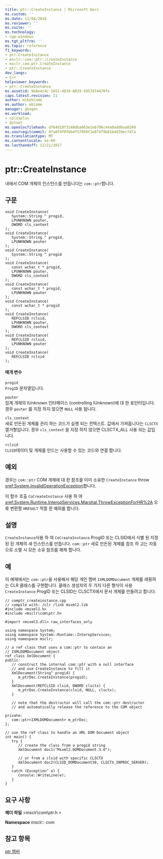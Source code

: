 ```yaml
---
title: ptr::CreateInstance | Microsoft Docs
ms.custom: ''
ms.date: 11/04/2016
ms.reviewer: ''
ms.suite: ''
ms.technology:
- cpp-windows
ms.tgt_pltfrm: ''
ms.topic: reference
f1_keywords:
- ptr.CreateInstance
- msclr::com::ptr::CreateInstance
- msclr.com.ptr.CreateInstance
- ptr::CreateInstance
dev_langs:
- C++
helpviewer_keywords:
- ptr::CreateInstance
ms.assetid: 9e8e4c4c-1651-4839-8829-5857d74470fe
caps.latest.revision: 11
author: mikeblome
ms.author: mblome
manager: ghogen
ms.workload:
- cplusplus
- dotnet
ms.openlocfilehash: d764d18f3148dba663e1e6796c44a0add6aa8109
ms.sourcegitcommit: 8fa8fdf0fbb4f57950f1e8f4f9b81b4d39ec7d7a
ms.translationtype: MT
ms.contentlocale: ko-KR
ms.lasthandoff: 12/21/2017
---
```

# <a name="ptrcreateinstance"></a>ptr::CreateInstance
내에서 COM 개체의 인스턴스를 만듭니다는 `com::ptr`합니다.  
  
## <a name="syntax"></a>구문  
  
```  
void CreateInstance(  
   System::String ^ progid,  
   LPUNKNOWN pouter,  
   DWORD cls_context  
);  
void CreateInstance(  
   System::String ^ progid,  
   LPUNKNOWN pouter  
);  
void CreateInstance(  
   System::String ^ progid  
);  
void CreateInstance(  
   const wchar_t * progid,  
   LPUNKNOWN pouter,  
   DWORD cls_context  
);  
void CreateInstance(  
   const wchar_t * progid,  
   LPUNKNOWN pouter  
);  
void CreateInstance(  
   const wchar_t * progid  
);  
void CreateInstance(  
   REFCLSID rclsid,  
   LPUNKNOWN pouter,  
   DWORD cls_context  
);  
void CreateInstance(  
   REFCLSID rclsid,  
   LPUNKNOWN pouter  
);  
void CreateInstance(  
   REFCLSID rclsid  
);  
```  
  
#### <a name="parameters"></a>매개 변수  
 `progid`  
 `ProgID` 문자열입니다.  
  
 `pouter`  
 집계 개체의 IUnknown 인터페이스 (controlling IUnknown)에 대 한 포인터입니다. 경우 `pouter` 를 지정 하지 않으면 `NULL` 사용 됩니다.  
  
 `cls_context`  
 새로 만든된 개체를 관리 하는 코드가 실행 되는 컨텍스트. 값에서 가져옵니다는 `CLSCTX` 열거형입니다. 경우 `cls_context` 을 지정 하지 않으면 CLSCTX_ALL 사용 되는 값입니다.  
  
 `rclsid`  
 `CLSID`데이터 및 개체를 만드는 사용할 수 있는 코드와 연결 합니다.  
  
## <a name="exceptions"></a>예외  
 경우는 `com::ptr` COM 개체에 대 한 참조를 이미 소유한 `CreateInstance` throw <xref:System.InvalidOperationException>합니다.  
  
 이 함수 호출 `CoCreateInstance` 사용 하 여 <xref:System.Runtime.InteropServices.Marshal.ThrowExceptionForHR%2A> 오류 변환할 `HRESULT` 적절 한 예외를 합니다.  
  
## <a name="remarks"></a>설명  
 `CreateInstance`사용 하 여 `CoCreateInstance` ProgID 또는 CLSID에서 식별 된 지정된 된 개체의 새 인스턴스를 만듭니다. `com::ptr` 새로 만든된 개체를 참조 하 고는 자동으로 소멸 시 모든 소유 참조를 해제 합니다.  
  
## <a name="example"></a>예  
 이 예제에서는 `com::ptr`을 사용해서 해당 개인 멤버 `IXMLDOMDocument` 개체를 래핑하는 CLR 클래스를 구현합니다. 클래스 생성자의 두 가지 다른 형식이 사용 `CreateInstance` ProgID 또는 CLSID는 CLSCTX에서 문서 개체를 만들려고 합니다.  
  
```  
// comptr_createinstance.cpp  
// compile with: /clr /link msxml2.lib  
#include <msxml2.h>  
#include <msclr\com\ptr.h>  
  
#import <msxml3.dll> raw_interfaces_only  
  
using namespace System;  
using namespace System::Runtime::InteropServices;  
using namespace msclr;  
  
// a ref class that uses a com::ptr to contain an   
// IXMLDOMDocument object  
ref class XmlDocument {  
public:  
   // construct the internal com::ptr with a null interface  
   // and use CreateInstance to fill it  
   XmlDocument(String^ progid) {  
      m_ptrDoc.CreateInstance(progid);     
   }  
   XmlDocument(REFCLSID clsid, DWORD clsctx) {  
      m_ptrDoc.CreateInstance(clsid, NULL, clsctx);  
   }  
  
   // note that the destructor will call the com::ptr destructor  
   // and automatically release the reference to the COM object  
  
private:  
   com::ptr<IXMLDOMDocument> m_ptrDoc;  
};  
  
// use the ref class to handle an XML DOM Document object  
int main() {  
   try {  
      // create the class from a progid string  
      XmlDocument doc1("Msxml2.DOMDocument.3.0");  
  
      // or from a clsid with specific CLSCTX  
      XmlDocument doc2(CLSID_DOMDocument30, CLSCTX_INPROC_SERVER);  
   }  
   catch (Exception^ e) {  
      Console::WriteLine(e);     
   }  
}  
```  
  
## <a name="requirements"></a>요구 사항  
 **헤더 파일** \<msclr\com\ptr.h >  
  
 **Namespace** msclr:: com  
  
## <a name="see-also"></a>참고 항목  
 [ptr 멤버](../dotnet/ptr-members.md)